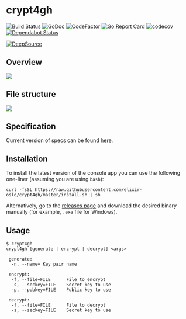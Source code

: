 # crypt4gh
[![Build Status](https://github.com/elixir-oslo/crypt4gh/workflows/Go/badge.svg)](https://github.com/uio-bmi/lega-uploader/actions)
[![GoDoc](https://godoc.org/github.com/elixir-oslo/crypt4gh?status.svg)](https://godoc.org/github.com/elixir-oslo/crypt4gh)
[![CodeFactor](https://www.codefactor.io/repository/github/elixir-oslo/crypt4gh/badge)](https://www.codefactor.io/repository/github/elixir-oslo/crypt4gh)
[![Go Report Card](https://goreportcard.com/badge/github.com/elixir-oslo/crypt4gh)](https://goreportcard.com/report/github.com/elixir-oslo/crypt4gh)
[![codecov](https://codecov.io/gh/elixir-oslo/crypt4gh/branch/master/graph/badge.svg)](https://codecov.io/gh/elixir-oslo/crypt4gh)
[![Dependabot Status](https://api.dependabot.com/badges/status?host=github&repo=elixir-oslo/crypt4gh)](https://dependabot.com)

[![DeepSource](https://static.deepsource.io/deepsource-badge-light.svg)](https://deepsource.io/gh/elixir-oslo/crypt4gh/?ref=repository-badge)
## Overview
![](https://www.ga4gh.org/wp-content/uploads/Crypt4GH_comic.png)

## File structure
![](https://habrastorage.org/webt/yn/y2/pk/yny2pkp68sccx1vbvmodz-hfpzm.png)

## Specification
Current version of specs can be found [here](http://samtools.github.io/hts-specs/crypt4gh.pdf).

## Installation
To install the latest version of the console app you can use the following one-liner (assuming you are using `bash`):
```
curl -fsSL https://raw.githubusercontent.com/elixir-oslo/crypt4gh/master/install.sh | sh
```

Alternatively, go to the [releases page](https://github.com/elixir-oslo/crypt4gh/releases) and download the desired binary manually (for example, `.exe` file for Windows).

## Usage
```
$ crypt4gh
crypt4gh [generate | encrypt | decrypt] <args>

 generate:
  -n, --name= Key pair name

 encrypt:
  -f, --file=FILE      File to encrypt
  -s, --seckey=FILE    Secret key to use
  -p, --pubkey=FILE    Public key to use

 decrypt:
  -f, --file=FILE      File to decrypt
  -s, --seckey=FILE    Secret key to use
```
